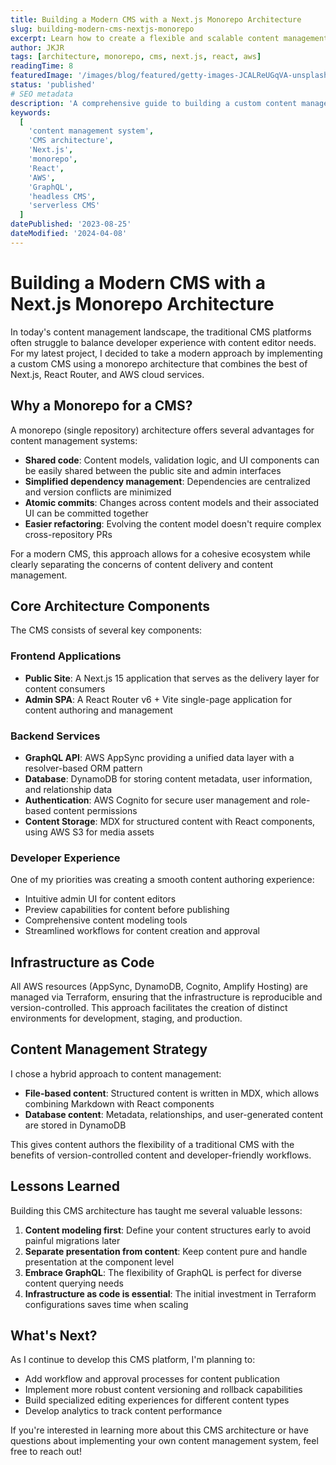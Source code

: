 ```yaml
---
title: Building a Modern CMS with a Next.js Monorepo Architecture
slug: building-modern-cms-nextjs-monorepo
excerpt: Learn how to create a flexible and scalable content management system using Next.js, React, and AWS in a monorepo architecture.
author: JKJR
tags: [architecture, monorepo, cms, next.js, react, aws]
readingTime: 8
featuredImage: '/images/blog/featured/getty-images-JCALReUGqVA-unsplash.jpg'
status: 'published'
# SEO metadata
description: 'A comprehensive guide to building a custom content management system with Next.js, React, and AWS services using a monorepo approach for improved workflows.'
keywords:
  [
    'content management system',
    'CMS architecture',
    'Next.js',
    'monorepo',
    'React',
    'AWS',
    'GraphQL',
    'headless CMS',
    'serverless CMS'
  ]
datePublished: '2023-08-25'
dateModified: '2024-04-08'
---
```


# Building a Modern CMS with a Next.js Monorepo Architecture

In today's content management landscape, the traditional CMS platforms often struggle to balance developer experience with content editor needs. For my latest project, I decided to take a modern approach by implementing a custom CMS using a monorepo architecture that combines the best of Next.js, React Router, and AWS cloud services.

## Why a Monorepo for a CMS?

A monorepo (single repository) architecture offers several advantages for content management systems:

- **Shared code**: Content models, validation logic, and UI components can be easily shared between the public site and admin interfaces
- **Simplified dependency management**: Dependencies are centralized and version conflicts are minimized
- **Atomic commits**: Changes across content models and their associated UI can be committed together
- **Easier refactoring**: Evolving the content model doesn't require complex cross-repository PRs

For a modern CMS, this approach allows for a cohesive ecosystem while clearly separating the concerns of content delivery and content management.

## Core Architecture Components

The CMS consists of several key components:

### Frontend Applications

- **Public Site**: A Next.js 15 application that serves as the delivery layer for content consumers
- **Admin SPA**: A React Router v6 + Vite single-page application for content authoring and management

### Backend Services

- **GraphQL API**: AWS AppSync providing a unified data layer with a resolver-based ORM pattern
- **Database**: DynamoDB for storing content metadata, user information, and relationship data
- **Authentication**: AWS Cognito for secure user management and role-based content permissions
- **Content Storage**: MDX for structured content with React components, using AWS S3 for media assets

### Developer Experience

One of my priorities was creating a smooth content authoring experience:

- Intuitive admin UI for content editors
- Preview capabilities for content before publishing
- Comprehensive content modeling tools
- Streamlined workflows for content creation and approval

## Infrastructure as Code

All AWS resources (AppSync, DynamoDB, Cognito, Amplify Hosting) are managed via Terraform, ensuring that the infrastructure is reproducible and version-controlled. This approach facilitates the creation of distinct environments for development, staging, and production.

## Content Management Strategy

I chose a hybrid approach to content management:

- **File-based content**: Structured content is written in MDX, which allows combining Markdown with React components
- **Database content**: Metadata, relationships, and user-generated content are stored in DynamoDB

This gives content authors the flexibility of a traditional CMS with the benefits of version-controlled content and developer-friendly workflows.

## Lessons Learned

Building this CMS architecture has taught me several valuable lessons:

1. **Content modeling first**: Define your content structures early to avoid painful migrations later
2. **Separate presentation from content**: Keep content pure and handle presentation at the component level
3. **Embrace GraphQL**: The flexibility of GraphQL is perfect for diverse content querying needs
4. **Infrastructure as code is essential**: The initial investment in Terraform configurations saves time when scaling

## What's Next?

As I continue to develop this CMS platform, I'm planning to:

- Add workflow and approval processes for content publication
- Implement more robust content versioning and rollback capabilities
- Build specialized editing experiences for different content types
- Develop analytics to track content performance

If you're interested in learning more about this CMS architecture or have questions about implementing your own content management system, feel free to reach out!
